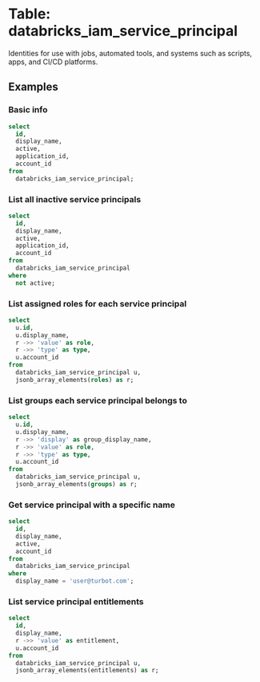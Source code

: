 # Table: databricks_iam_service_principal

Identities for use with jobs, automated tools, and systems such as scripts, apps, and CI/CD platforms.

## Examples

### Basic info

```sql
select
  id,
  display_name,
  active,
  application_id,
  account_id
from
  databricks_iam_service_principal;
```

### List all inactive service principals

```sql
select
  id,
  display_name,
  active,
  application_id,
  account_id
from
  databricks_iam_service_principal
where
  not active;
```

### List assigned roles for each service principal

```sql
select
  u.id,
  u.display_name,
  r ->> 'value' as role,
  r ->> 'type' as type,
  u.account_id
from
  databricks_iam_service_principal u,
  jsonb_array_elements(roles) as r;
```

### List groups each service principal belongs to

```sql
select
  u.id,
  u.display_name,
  r ->> 'display' as group_display_name,
  r ->> 'value' as role,
  r ->> 'type' as type,
  u.account_id
from
  databricks_iam_service_principal u,
  jsonb_array_elements(groups) as r;
```

### Get service principal with a specific name

```sql
select
  id,
  display_name,
  active,
  account_id
from
  databricks_iam_service_principal
where
  display_name = 'user@turbot.com';
```

### List service principal entitlements

```sql
select
  id,
  display_name,
  r ->> 'value' as entitlement,
  u.account_id
from
  databricks_iam_service_principal u,
  jsonb_array_elements(entitlements) as r;
```
